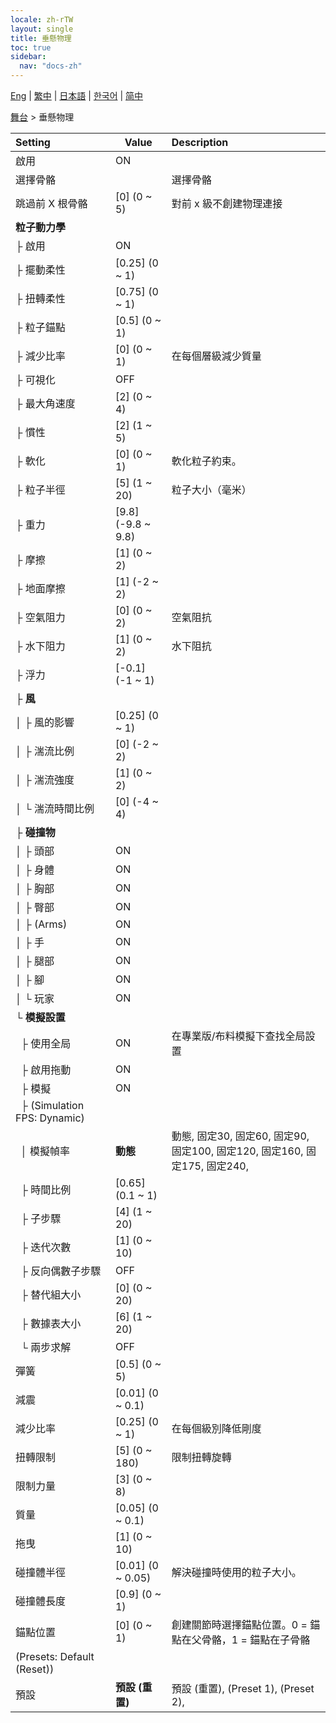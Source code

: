 ```yaml
---
locale: zh-rTW
layout: single
title: 垂懸物理
toc: true
sidebar:
  nav: "docs-zh"
---
```

[Eng](/dancexr/menu/2025.4/stage/cloth_physics) | [繁中](/tw/dancexr/menu/2025.4/stage/cloth_physics) | [日本語](/jp/dancexr/menu/2025.4/stage/cloth_physics) | [한국어](/kr/dancexr/menu/2025.4/stage/cloth_physics) | [简中](/zh/dancexr/menu/2025.4/stage/cloth_physics)

[舞台](../menu#舞台) > 垂懸物理



| Setting | Value | Description |
| :--- | --- | :--- |
| 啟用 | ON | 
| 選擇骨骼 || 選擇骨骼
| 跳過前 X 根骨骼 | [0] (0 ~ 5) | 對前 x 級不創建物理連接
| **粒子動力學** | | 
| ├&nbsp;啟用 | ON | 
| ├&nbsp;擺動柔性 | [0.25] (0 ~ 1) | 
| ├&nbsp;扭轉柔性 | [0.75] (0 ~ 1) | 
| ├&nbsp;粒子錨點 | [0.5] (0 ~ 1) | 
| ├&nbsp;減少比率 | [0] (0 ~ 1) | 在每個層級減少質量
| ├&nbsp;可視化 | OFF | 
| ├&nbsp;最大角速度 | [2] (0 ~ 4) | 
| ├&nbsp;慣性 | [2] (1 ~ 5) | 
| ├&nbsp;軟化 | [0] (0 ~ 1) | 軟化粒子約束。
| ├&nbsp;粒子半徑 | [5] (1 ~ 20) | 粒子大小（毫米）
| ├&nbsp;重力 | [9.8] (-9.8 ~ 9.8) | 
| ├&nbsp;摩擦 | [1] (0 ~ 2) | 
| ├&nbsp;地面摩擦 | [1] (-2 ~ 2) | 
| ├&nbsp;空氣阻力 | [0] (0 ~ 2) | 空氣阻抗
| ├&nbsp;水下阻力 | [1] (0 ~ 2) | 水下阻抗
| ├&nbsp;浮力 | [-0.1] (-1 ~ 1) | 
| ├&nbsp;**風** | | 
| │&nbsp;├&nbsp;風的影響 | [0.25] (0 ~ 1) | 
| │&nbsp;├&nbsp;湍流比例 | [0] (-2 ~ 2) | 
| │&nbsp;├&nbsp;湍流強度 | [1] (0 ~ 2) | 
| │&nbsp;└&nbsp;湍流時間比例 | [0] (-4 ~ 4) | 
| ├&nbsp;**碰撞物** | | 
| │&nbsp;├&nbsp;頭部 | ON | 
| │&nbsp;├&nbsp;身體 | ON | 
| │&nbsp;├&nbsp;胸部 | ON | 
| │&nbsp;├&nbsp;臀部 | ON | 
| │&nbsp;├&nbsp;(Arms) | ON | 
| │&nbsp;├&nbsp;手 | ON | 
| │&nbsp;├&nbsp;腿部 | ON | 
| │&nbsp;├&nbsp;腳 | ON | 
| │&nbsp;└&nbsp;玩家 | ON | 
| └&nbsp;**模擬設置** | | 
| &nbsp;&nbsp;├&nbsp;使用全局 | ON | 在專業版/布料模擬下查找全局設置
| &nbsp;&nbsp;├&nbsp;啟用拖動 | ON | 
| &nbsp;&nbsp;├&nbsp;模擬 | ON | 
| &nbsp;&nbsp;├&nbsp;(Simulation FPS: Dynamic) || 
| &nbsp;&nbsp;│&nbsp;模擬幀率 | **動態** | 動態, 固定30, 固定60, 固定90, 固定100, 固定120, 固定160, 固定175, 固定240,  |
| &nbsp;&nbsp;├&nbsp;時間比例 | [0.65] (0.1 ~ 1) | 
| &nbsp;&nbsp;├&nbsp;子步驟 | [4] (1 ~ 20) | 
| &nbsp;&nbsp;├&nbsp;迭代次數 | [1] (0 ~ 10) | 
| &nbsp;&nbsp;├&nbsp;反向偶數子步驟 | OFF | 
| &nbsp;&nbsp;├&nbsp;替代組大小 | [0] (0 ~ 20) | 
| &nbsp;&nbsp;├&nbsp;數據表大小 | [6] (1 ~ 20) | 
| &nbsp;&nbsp;└&nbsp;兩步求解 | OFF | 
| 彈簧 | [0.5] (0 ~ 5) | 
| 減震 | [0.01] (0 ~ 0.1) | 
| 減少比率 | [0.25] (0 ~ 1) | 在每個級別降低剛度
| 扭轉限制 | [5] (0 ~ 180) | 限制扭轉旋轉
| 限制力量 | [3] (0 ~ 8) | 
| 質量 | [0.05] (0 ~ 0.1) | 
| 拖曳 | [1] (0 ~ 10) | 
| 碰撞體半徑 | [0.01] (0 ~ 0.05) | 解決碰撞時使用的粒子大小。
| 碰撞體長度 | [0.9] (0 ~ 1) | 
| 錨點位置 | [0] (0 ~ 1) | 創建關節時選擇錨點位置。0 = 錨點在父骨骼，1 = 錨點在子骨骼
| (Presets: Default (Reset)) || 
| 預設 | **預設 (重置)** | 預設 (重置), (Preset 1), (Preset 2),  |
